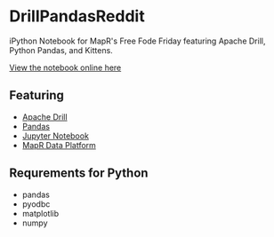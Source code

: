 # DrillPandasReddit
iPython Notebook for MapR's Free Fode Friday featuring Apache Drill, Python Pandas, and Kittens.

[View the notebook online here](https://github.com/cjmatta/DrillPandasReddit/blob/master/Reddit%20Drill%20Pandas.ipynb)

## Featuring
* [Apache Drill](http://drill.apache.org)
* [Pandas](http://pandas.pydata.org/)
* [Jupyter Notebook](http://jupyter.org/)
* [MapR Data Platform](http://mapr.com)

## Requrements for Python
* pandas
* pyodbc
* matplotlib
* numpy
